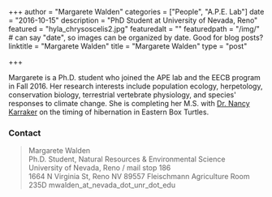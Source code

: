 +++
author = "Margarete Walden"
categories = ["People", "A.P.E. Lab"]
date = "2016-10-15"
description = "PhD Student at University of Nevada, Reno"
featured = "hyla_chrysoscelis2.jpg"
featuredalt = ""
featuredpath = "/img/"  # can say "date", so images can be organized by date. Good for blog posts?
linktitle = "Margarete Walden"
title = "Margarete Walden"
type = "post"

+++

Margarete is a Ph.D. student who joined the APE lab and the EECB program in Fall 2016. Her research interests include population ecology, herpetology, conservation biology, terrestrial vertebrate physiology, and species' responses to climate change. She is completing her M.S. with [Dr. Nancy Karraker](http://karraker.weebly.com/) on the timing of hibernation in Eastern Box Turtles.

### Contact

> Margarete Walden  
> Ph.D. Student, Natural Resources & Environmental Science  
> University of Nevada, Reno / mail stop 186  
> 1664 N Virginia St, Reno NV 89557
> Fleischmann Agriculture Room 235D
> mwalden_at_nevada_dot_unr_dot_edu  
